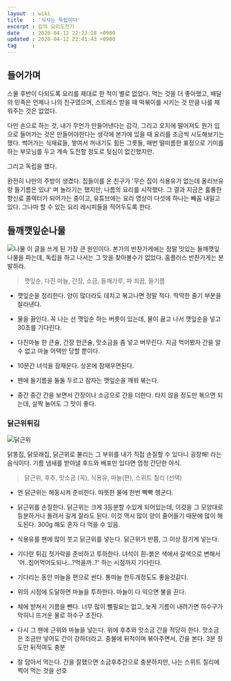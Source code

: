 ```yaml
---
layout  : wiki
title   : '식사는 독립이다'
excerpt : 킴의 요리도전기
date    : 2020-04-12 22:23:18 +0900
updated : 2020-04-12 22:41:43 +0900
tag     : 
---
```


## 들어가며 

스물 후반이 다되도록 요리를 제대로 한 적이 별로 없었다. 먹는 것을 더 좋아했고, 배달의 민족은 언제나 나의 친구였으며, 스트레스 받을 때 떡볶이를 시키는 것 만큼 나를 채워주는 것은 없었다. 

다만 손으로 하는 것, 내가 무언가 만들어낸다는 감각, 그리고 오지에 떨어져도 뭔가 입으로 들어가는 것은 만들어야한다는 생각에 본가에 있을 때 요리를 조금씩 시도해보기는 했다. 썩어가는 식재료들, 쌓여서 꺼내기도 힘든 그릇들, 매번 떨떠름한 표정으로 기미를 하는 부모님를 두고 계속 도전할 정도로 뒷심이 없긴했지만. 

그리고 독립을 했다. 

완전히 나만의 주방이 생겼다. 집들이를 온 친구가 '무슨 집이 식용유가 없는데 올리브유랑 들기름은 있냐' 며 놀라기는 했지만, 나름의 요리를 시작했다. 그 결과 지금은 훌륭한 향신료 콜렉터가 되어가는 중이고, 유튜브에는 요리 영상이 다섯에 하나는 빼꼼 내밀고 있다. 그나마 할 수 있는 요리 레시피들을 적어두도록 한다. 

## 들깨깻잎순나물 

![나물](./namul.jpg)
이 글을 쓰게 된 가장 큰 원인이다. 본가의 반찬가게에는 정말 맛있는 들깨깻잎나물을 파는데, 독립을 하고 나서는 그 맛을 찾아볼수가 없었다. 홈플러스 반찬가게는 분발하라. 

> 깻잎순, 다진 마늘, 간장, 소금, 들깨가루, 파 죄끔, 들기름

- 깻잎순을 정리한다. 양이 많더라도 데치고 볶고나면 정말 적다. 딱딱한 줄기 부분을 잘라낸다. 

- 물을 끓인다. 꼭 나는 선 깻잎순 하는 버릇이 있는데, 물이 끓고 나서 깻잎순을 넣고 30초를 기다린다.

- 다진마늘 한 큰술, 간장 한큰술, 맛소금을 좀 넣고 버무린다. 지금 먹어봤자 간을 알 수 없고 마늘 어택만 당할 뿐이다. 

- 10분간 녀석을 잠재운다. 상온에 잠재우면된다. 
  
- 팬에 들기름을 둘둘 두르고 잠자는 깻잎순을 깨워 볶는다. 
  
- 중간 중간 간을 보면서 간장이나 소금으로 간을 더한다. 타지 않을 정도만 볶으면 되는데, 살짝 눌어도 그 맛이 좋다. 
  

### 닭근위튀김 

![닭근위](./chicken.jpg)

닭똥집, 닭모래집, 닭근위로 불리는 그 부위를 내가 직접 손질할 수 있다니 굉장해! 라는 음식이다. 기름 냄새를 받아낼 후드와 배포만 있다면 엄청 간단한 야식.

> 닭근위, 후추, 맛소금 (꼭), 식용유, 마늘(편), 스위트 칠리 (선택)

- 언 닭근위는 해동시켜 준비한다. 따뜻한 물에 한번 빡빡 헹군다.

- 닭근위를 손질한다. 닭근위는 크게 3등분할 수있게 되어있는데, 이것을 그 모양대로 등분하거나 돌려서 길게 잘라도 된다. 이것 역시 많이 양이 줄어들기 때문에 많이 해도된다. 300g 해도 혼자 다 먹을 수 있음. 
  
- 식용유를 팬에 많이 붓고 닭근위를 넣는다. 닭근위가 반쯤, 그 이상 잠기게 넣는다. 
  
 - 기다란 튀김 젓가락을 준비하고 투하한다. 녀석이 흰-붉은 색에서 갈색으로 변해서 '어..집어먹어도되나...?먹을까..?' 하는 시점까지 기다린다.
 
 - 기다리는 동안 마늘을 편으로 썬다. 통마늘 한두개정도도 좋을것같다. 
   
 - 위의 시점에 도달하면 마늘을 투하한다. 마늘이 다 익으면 불을 끈다. 
   
 - 체에 받쳐서 기름을 뺀다. 너무 많이 뺄필요는 없고, 늦게 기름이 내려가면 하수구가 막히니 뜨거운 물로 하수구 조진다. 
   
 - 다시 그 팬에 근위와 마늘을 넣는다. 위에 후추와 맛소금 간을 적당히 한다. 맛소금은 조금만 넣어도 간이 강하더라고. 중불에 뒤적이며 볶아주면서, 간을 본다. 3분 정도만 뒤적여도 충분 
   
 - 잘 담아서 먹는다. 간을 잘했으면 소금후추간으로 충분하지만, 나는 스위트 칠리에 찍어 먹는 것을 선호 
   
 
